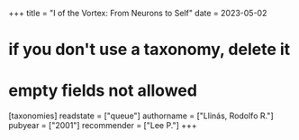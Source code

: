 +++
title = "I of the Vortex: From Neurons to Self"
date = 2023-05-02
# if you don't use a taxonomy, delete it
# empty fields not allowed
[taxonomies]
  readstate = ["queue"]
  authorname = ["Llinás, Rodolfo R."]
  pubyear = ["2001"]
  recommender = ["Lee P."]
+++

